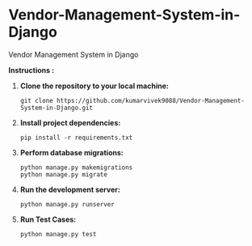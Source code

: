 # Vendor-Management-System-in-Django
Vendor Management System in Django

**Instructions :**
1. **Clone the repository to your local machine:**
    ```
    git clone https://github.com/kumarvivek9088/Vendor-Management-System-in-Django.git
    ```

2. **Install project dependencies:**
   ```
   pip install -r requirements.txt
   ```

3. **Perform database migrations:**
   ```
   python manage.py makemigrations
   python manage.py migrate
   ```

4. **Run the development server:**
   ```
   python manage.py runserver
   ```
5. **Run Test Cases:**
    ```
    python manage.py test
    ```

